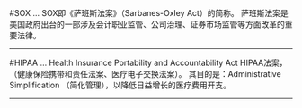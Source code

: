 #SOX
…  SOX即《萨班斯法案》（Sarbanes-Oxley Act）的简称。
萨班斯法案是美国政府出台的一部涉及会计职业监管、公司治理、证券市场监管等方面改革的重要法律。
___________________________



#HIPAA
… Health Insurance Portability and Accountability Act HIPAA法案，（健康保险携带和责任法案、医疗电子交换法案）。
其目的是：Administrative Simplification （简化管理），以降低日益增长的医疗费用开支。

_____________________________________
